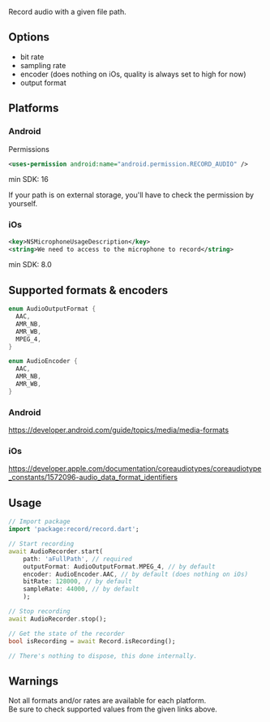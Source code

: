 Record audio with a given file path.

## Options
- bit rate
- sampling rate
- encoder (does nothing on iOs, quality is always set to high for now)
- output format

## Platforms
### Android
Permissions
```xml
<uses-permission android:name="android.permission.RECORD_AUDIO" />
```
min SDK: 16

If your path is on external storage, you'll have to check the permission by yourself.

### iOs
```xml
<key>NSMicrophoneUsageDescription</key>
<string>We need to access to the microphone to record</string>
```
min SDK: 8.0

## Supported formats & encoders
```dart
enum AudioOutputFormat {
  AAC,
  AMR_NB,
  AMR_WB,
  MPEG_4,
}

enum AudioEncoder {
  AAC,
  AMR_NB,
  AMR_WB,
}
```

### Android
https://developer.android.com/guide/topics/media/media-formats
### iOs
https://developer.apple.com/documentation/coreaudiotypes/coreaudiotype_constants/1572096-audio_data_format_identifiers

## Usage
```dart
// Import package
import 'package:record/record.dart';

// Start recording
await AudioRecorder.start(
    path: 'aFullPath', // required
    outputFormat: AudioOutputFormat.MPEG_4, // by default
    encoder: AudioEncoder.AAC, // by default (does nothing on iOs)
    bitRate: 128000, // by default
    sampleRate: 44000, // by default
    );

// Stop recording
await AudioRecorder.stop();

// Get the state of the recorder
bool isRecording = await Record.isRecording();

// There's nothing to dispose, this done internally.
```

## Warnings
Not all formats and/or rates are available for each platform.  
Be sure to check supported values from the given links above.